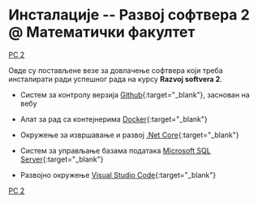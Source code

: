 # Инсталације -- Развој софтвера 2 @ Математички факултет

[РС 2](/README.md)

Овде су постављене везе за довлачење софтвера који треба инсталирати ради успешног рада на курсу **Razvoj softvera 2**.

* Систем за контролу верзија [Github](https://github.com/){:target="_blank"}, заснован на вебу

* Алат за рад са контејнерима [Docker](https://www.docker.com/products/docker-app){:target="_blank"}

* Окружење за извршавање и развој [.Net Core](https://dotnet.microsoft.com/download){:target="_blank"}

* Систем за управљање базама података [Microsoft SQL Server](https://www.microsoft.com/en-ie/sql-server/sql-server-downloads){:target="_blank"}

* Развојно окружење [Visual Studio Code](https://code.visualstudio.com/download){:target="_blank"}

[РС 2](/README.md)
